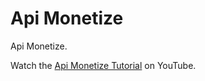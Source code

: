 # Api Monetize

Api Monetize. 

Watch the [Api Monetize Tutorial](https://youtu.be/khGq2w4xdjw) on YouTube.
